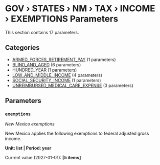 # GOV › STATES › NM › TAX › INCOME › EXEMPTIONS Parameters

This section contains 17 parameters.

## Categories

- [ARMED_FORCES_RETIREMENT_PAY](armed_forces_retirement_pay/index.md) (1 parameters)
- [BLIND_AND_AGED](blind_and_aged/index.md) (6 parameters)
- [HUNDRED_YEAR](hundred_year/index.md) (1 parameters)
- [LOW_AND_MIDDLE_INCOME](low_and_middle_income/index.md) (4 parameters)
- [SOCIAL_SECURITY_INCOME](social_security_income/index.md) (1 parameters)
- [UNREIMBURSED_MEDICAL_CARE_EXPENSE](unreimbursed_medical_care_expense/index.md) (3 parameters)

## Parameters

### `exemptions`
*New Mexico exemptions*

New Mexico applies the following exemptions to federal adjusted gross income.

**Unit: list | Period: year**

Current value (2027-01-01): **[5 items]**

